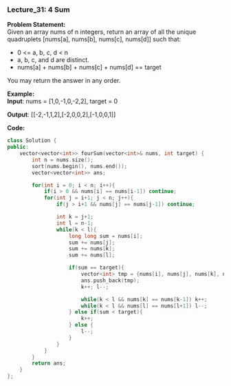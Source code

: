 ### Lecture_31: 4 Sum

**Problem Statement:** <br/>
Given an array nums of n integers, return an array of all the unique quadruplets [nums[a], nums[b], nums[c], nums[d]] such that:

- 0 <= a, b, c, d < n
- a, b, c, and d are distinct.
- nums[a] + nums[b] + nums[c] + nums[d] == target

You may return the answer in any order.

**Example:** <br/>
**Input**: nums = [1,0,-1,0,-2,2], target = 0

**Output**: [[-2,-1,1,2],[-2,0,0,2],[-1,0,0,1]]

**Code:** <br/>
```cpp
class Solution {
public:
    vector<vector<int>> fourSum(vector<int>& nums, int target) {
        int n = nums.size();
        sort(nums.begin(), nums.end());
        vector<vector<int>> ans;

        for(int i = 0; i < n; i++){
            if(i > 0 && nums[i] == nums[i-1]) continue;
            for(int j = i+1; j < n; j++){
                if(j > i+1 && nums[j] == nums[j-1]) continue;

                int k = j+1;
                int l = n-1;
                while(k < l){
                    long long sum = nums[i];
                    sum += nums[j];
                    sum += nums[k];
                    sum += nums[l];

                    if(sum == target){
                        vector<int> tmp = {nums[i], nums[j], nums[k], nums[l]};
                        ans.push_back(tmp);
                        k++; l--;

                        while(k < l && nums[k] == nums[k-1]) k++;
                        while(k < l && nums[l] == nums[l+1]) l--;
                    } else if(sum < target){
                        k++;
                    } else {
                        l--;
                    }
                }
            }
        }
        return ans;
    }
};
```